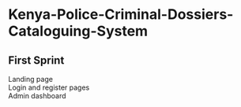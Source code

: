 # Kenya-Police-Criminal-Dossiers-Cataloguing-System
## First Sprint
Landing page <br/>
Login and register pages <br/>
Admin dashboard <br/>